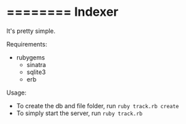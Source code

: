 ========
Indexer
========

It's pretty simple.

Requirements:

* rubygems
  * sinatra
  * sqlite3
  * erb

Usage:

* To create the db and file folder, run `ruby track.rb create`
* To simply start the server, run `ruby track.rb`